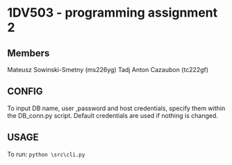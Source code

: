 # 1DV503 - programming assignment 2

## Members
Mateusz Sowinski-Smetny (ms226yg)
Tadj Anton Cazaubon (tc222gf)

## CONFIG
To input DB name, user ,password and host credentials, specify them within the DB_conn.py script.
Default credentials are used if nothing is changed.

## USAGE
To run:
```python \src\cli.py```
